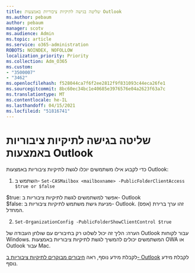 ```yaml
---
title: שליטה בגישה לתיקיות ציבוריות באמצעות Outlook
ms.author: pebaum
author: pebaum
manager: scotv
ms.audience: Admin
ms.topic: article
ms.service: o365-administration
ROBOTS: NOINDEX, NOFOLLOW
localization_priority: Priority
ms.collection: Adm_O365
ms.custom:
- "3500007"
- "3462"
ms.openlocfilehash: f528044ca7f6f2ee2812f9f831093c44eca26fe1
ms.sourcegitcommit: 8bc60ec34bc1e40685e3976576e04a2623f63a7c
ms.translationtype: MT
ms.contentlocale: he-IL
ms.lasthandoff: 04/15/2021
ms.locfileid: "51816741"
---
```

# <a name="control-access-to-public-folders-using-outlook"></a>שליטה בגישה לתיקיות ציבוריות באמצעות Outlook

כדי לקבוע אילו משתמשים יוכלו לגשת לתיקיות ציבוריות באמצעות Outlook:

1. השתמש ב- `Set-CASMailbox <mailboxname> -PublicFolderClientAccess $true or $false`

$true: אפשר למשתמשים לגשת לתיקיות ציבוריות ב- Outlook  
$false: מניעת גישת משתמש לתיקיות ציבוריות ב- Outlook. (אפס) זהו ערך ברירת המחדל.  

2. `Set-OrganizationConfig -PublicFolderShowClientControl $true`

הערה: הליך זה יכול לשלוט רק בחיבורים עם שולחן העבודה של Outlook עבור לקוחות Windows. המשתמשים יכולים להמשיך לגשת לתיקיות ציבוריות באמצעות OWA או Outlook עבור Mac.

לקבלת מידע נוסף, ראה [חיבורים מבוקרים לתיקיות ציבוריות ב- Outlook](https://aka.ms/controlpf) לקבלת מידע נוסף.

